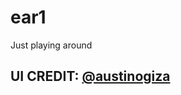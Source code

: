 # ear1
Just playing around

## UI CREDIT: [@austinogiza](https://twitter.com/austinogiza/status/1351496955797639171)

